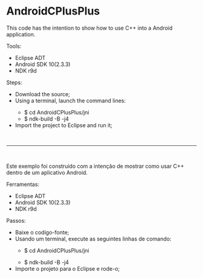 # AndroidCPlusPlus
<p>This code has the intention to show how to use C++ into a Android application.</p>
<p>Tools:</p>
<ul>
  <li>
    Eclipse ADT
  </li>
  <li>
    Android SDK 10(2.3.3)
  </li>
  <li>
    NDK r9d
  </li>
</ul>
<p>Steps:</p>
<ul>
  <li>
    Download the source;
  </li>
  <li>
    Using a terminal, launch the command lines:
  </li>
  <ul>
    <li>
      $  cd AndroidCPlusPlus/jni
    </li>
    <li>
      $  ndk-build -B -j4
    </li>
  </ul>
  <li>
    Import the project to Eclipse and run it;
  </li>
</ul>
<br>
<hr>
<br>
<p>Este exemplo foi construído com a intenção de mostrar como usar C++ dentro de um aplicativo Android.</p>  
<p>Ferramentas:</p>
<ul>
  <li>
    Eclipse ADT
  </li>
  <li>
    Android SDK 10(2.3.3)
  </li>
  <li>
    NDK r9d
  </li>
</ul>
<p>Passos:</p>
<ul>
  <li>
    Baixe o codígo-fonte;
    </li>
  <li>
    Usando um terminal, execute as seguintes linhas de comando:
  </li>
  <ul>
    <li>
      $  cd AndroidCPlusPlus/jni
    </li>
  </ul>
  <ul>
    <li>
      $  ndk-build -B -j4
    </li>
  </ul>
  <li>
    Importe o projeto para o Eclipse e rode-o;
  </li>
</ul>
